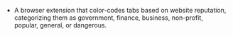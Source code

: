 - A browser extension that color-codes tabs based on website reputation, categorizing them as government, finance, business, non-profit, popular, general, or dangerous.

